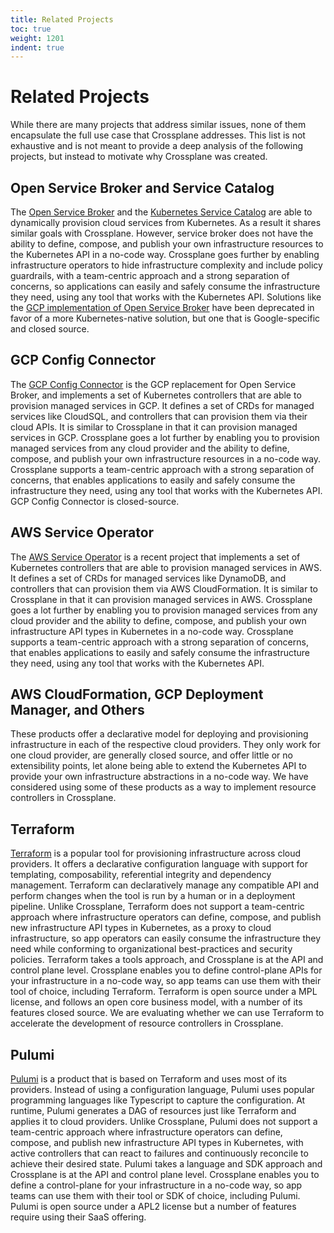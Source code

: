 ```yaml
---
title: Related Projects
toc: true
weight: 1201
indent: true
---
```


# Related Projects

While there are many projects that address similar issues, none of them
encapsulate the full use case that Crossplane addresses. This list is not
exhaustive and is not meant to provide a deep analysis of the following
projects, but instead to motivate why Crossplane was created.

## Open Service Broker and Service Catalog

The [Open Service Broker] and the [Kubernetes Service Catalog] are able to
dynamically provision cloud services from Kubernetes. As a result it shares
similar goals with Crossplane. However, service broker does not have the
ability to define, compose, and publish your own infrastructure resources to
the Kubernetes API in a no-code way. Crossplane goes further by enabling
infrastructure operators to hide infrastructure complexity and include policy
guardrails, with a team-centric approach and a strong separation of concerns,
so applications can easily and safely consume the infrastructure they need,
using any tool that works with the Kubernetes API. Solutions like the [GCP
implementation of Open Service Broker][GCP OSB] have been deprecated in favor
of a more Kubernetes-native solution, but one that is Google-specific and
closed source.

## GCP Config Connector
The [GCP Config Connector] is the GCP replacement for Open Service Broker, and
implements a set of Kubernetes controllers that are able to provision managed
services in GCP. It defines a set of CRDs for managed services like CloudSQL,
and controllers that can provision them via their cloud APIs. It is similar to
Crossplane in that it can provision managed services in GCP. Crossplane goes a
lot further by enabling you to provision managed services from any cloud
provider and the ability to define, compose, and publish your own
infrastructure resources in a no-code way. Crossplane supports a team-centric
approach with a strong separation of concerns, that enables applications to
easily and safely consume the infrastructure they need, using any tool that
works with the Kubernetes API. GCP Config Connector is closed-source.

## AWS Service Operator

The [AWS Service Operator] is a recent project that implements a set of
Kubernetes controllers that are able to provision managed services in AWS. It
defines a set of CRDs for managed services like DynamoDB, and controllers that
can provision them via AWS CloudFormation. It is similar to Crossplane in that
it can provision managed services in AWS. Crossplane goes a lot further by
enabling you to provision managed services from any cloud provider and the
ability to define, compose, and publish your own infrastructure API types in
Kubernetes in a no-code way. Crossplane supports a team-centric approach with a
strong separation of concerns, that enables applications to easily and safely
consume the infrastructure they need, using any tool that works with the
Kubernetes API.

## AWS CloudFormation, GCP Deployment Manager, and Others

These products offer a declarative model for deploying and provisioning
infrastructure in each of the respective cloud providers. They only work for
one cloud provider, are generally closed source, and offer little or no
extensibility points, let alone being able to extend the Kubernetes API to
provide your own infrastructure abstractions in a no-code way. We have
considered using some of these products as a way to implement resource
controllers in Crossplane.

## Terraform

[Terraform] is a popular tool for provisioning infrastructure across cloud
providers. It offers a declarative configuration language with support for
templating, composability, referential integrity and dependency management.
Terraform can declaratively manage any compatible API and perform changes when
the tool is run by a human or in a deployment pipeline. Unlike Crossplane,
Terraform does not support a team-centric approach where infrastructure
operators can define, compose, and publish new infrastructure API types in
Kubernetes, as a proxy to cloud infrastructure, so app operators can easily
consume the infrastructure they need while conforming to organizational
best-practices and security policies. Terraform takes a tools approach, and
Crossplane is at the API and control plane level. Crossplane enables you to
define control-plane APIs for your infrastructure in a no-code way, so app
teams can use them with their tool of choice, including Terraform. Terraform is
open source under a MPL license, and follows an open core business model, with
a number of its features closed source. We are evaluating whether we can use
Terraform to accelerate the development of resource controllers in Crossplane.

## Pulumi

[Pulumi] is a product that is based on Terraform and uses most of its
providers.  Instead of using a configuration language, Pulumi uses popular
programming languages like Typescript to capture the configuration. At runtime,
Pulumi generates a DAG of resources just like Terraform and applies it to cloud
providers. Unlike Crossplane, Pulumi does not support a team-centric approach
where infrastructure operators can define, compose, and publish new
infrastructure API types in Kubernetes, with active controllers that can react
to failures and continuously reconcile to achieve their desired state. Pulumi
takes a language and SDK approach and Crossplane is at the API and control
plane level. Crossplane enables you to define a control-plane for your
infrastructure in a no-code way, so app teams can use them with their tool or
SDK of choice, including Pulumi.  Pulumi is open source under a APL2 license
but a number of features require using their SaaS offering.

<!-- Named Links -->

[Open Service Broker]: https://www.openservicebrokerapi.org/
[Kubernetes Service Catalog]: https://kubernetes.io/docs/concepts/extend-kubernetes/service-catalog/
[GCP OSB]: https://cloud.google.com/kubernetes-engine/docs/concepts/google-cloud-platform-service-broker
[GCP Config Connector]: https://cloud.google.com/config-connector/docs/overview
[AWS Service Operator]: https://github.com/awslabs/aws-service-operator
[Terraform]: https://www.terraform.io/
[Pulumi]: https://www.pulumi.com/
